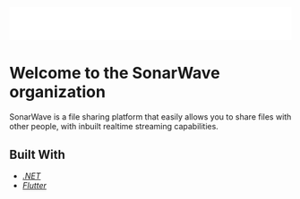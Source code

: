<p align="center">
  <img src="/assets/sonarwave.png" width="auto" height="auto"/>
</p>

# Welcome to the SonarWave organization
SonarWave is a file sharing platform that easily allows you to share files with other people,
with inbuilt realtime streaming capabilities.

## Built With
- [_.NET_](https://dotnet.microsoft.com/en-us/)
- [_Flutter_](https://flutter.dev/)
